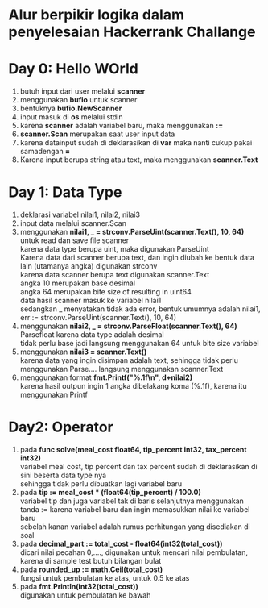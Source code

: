 # Alur berpikir logika dalam penyelesaian Hackerrank Challange

# Day 0: Hello WOrld
1. butuh input dari user melalui __scanner__
2. menggunakan __bufio__ untuk scanner
3. bentuknya __bufio.NewScanner__
4. input masuk di __os__ melalui stdin
5. karena __scanner__ adalah variabel baru, maka menggunakan __:=__
6. __scanner.Scan__ merupakan saat user input data
7. karena datainput sudah di deklarasikan di __var__ maka nanti cukup pakai samadengan __=__
8. Karena input berupa string atau text, maka menggunakan __scanner.Text__

# Day 1: Data Type
1. deklarasi variabel nilai1, nilai2, nilai3
2. input data melalui scanner.Scan
3. menggunakan __nilai1, _ = strconv.ParseUint(scanner.Text(), 10, 64)__ untuk read dan save file scanner<br>
    karena data type berupa uint, maka digunakan ParseUint <br>
    Karena data dari scanner berupa text, dan ingin diubah ke bentuk data lain (utamanya angka) digunakan strconv <br>
    karena data scanner berupa text digunakan scanner.Text <br>
    angka 10 merupakan base desimal <br>
    angka 64 merupakan bite size of resulting in uint64 <br>
    data hasil scanner masuk ke variabel nilai1 <br>
    sedangkan _ menyatakan tidak ada error, bentuk umumnya adalah nilai1, err := strconv.ParseUint(scanner.Text(), 10, 64) <br>
4. menggunakan __nilai2, _ = strconv.ParseFloat(scanner.Text(), 64)__ <br>
    Parsefloat karena data type adalah desimal <br>
    tidak perlu base jadi langsung menggunakan 64 untuk bite size variabel <br>
5. menggunakan __nilai3 = scanner.Text()__ <br>
    karena data yang ingin disimpan adalah text, sehingga tidak perlu menggunakan Parse.... langsung menggunakan scanner.Text
6. menggunakan format __fmt.Printf("%.1f\n", d+nilai2)__ <br>
    karena hasil outpun ingin 1 angka dibelakang koma (%.1f), karena itu menggunakan Printf

# Day2: Operator
1. pada __func solve(meal_cost float64, tip_percent int32, tax_percent int32)__ <br>
    variabel meal cost, tip percent dan tax percent sudah di deklarasikan di sini beserta data type nya <br>
    sehingga tidak perlu dibuatkan lagi variabel baru <br>
2. pada __tip := meal_cost * (float64(tip_percent) / 100.0)__ <br>
    variabel tip dan juga variabel tak di baris selanjutnya menggunakan tanda := karena variabel baru dan ingin memasukkan nilai ke variabel baru <br>
    sebelah kanan variabel adalah rumus perhitungan yang disediakan di soal <br>
3. pada __decimal_part := total_cost - float64(int32(total_cost))__ <br>
    dicari nilai pecahan 0,...., digunakan untuk mencari nilai pembulatan, karena di sample test butuh bilangan bulat <br>
4. pada __rounded_up := math.Ceil(total_cost)__ <br>
    fungsi untuk pembulatan ke atas, untuk 0.5 ke atas <br>
5. pada __fmt.Println(int32(total_cost))__ <br>
    digunakan untuk pembulatan ke bawah

   
